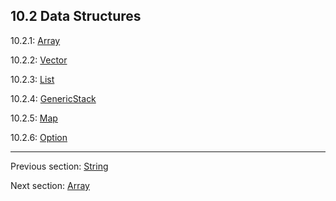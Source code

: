 ## 10.2 Data Structures

10.2.1: [Array](std-Array.md)

10.2.2: [Vector](std-vector.md)

10.2.3: [List](std-List.md)

10.2.4: [GenericStack](std-GenericStack.md)

10.2.5: [Map](std-Map.md)

10.2.6: [Option](#)

---

Previous section: [String](std-String.md)

Next section: [Array](std-Array.md)